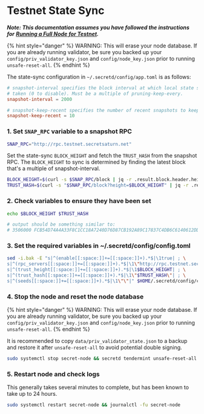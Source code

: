 # Testnet State Sync

_**Note: This documentation assumes you have followed the instructions for**_ [_**Running a Full Node for Testnet**_](run-a-full-node.md)_**.**_

{% hint style="danger" %}
WARNING: This will erase your node database. If you are already running validator, be sure you backed up your `config/priv_validator_key.json` and `config/node_key.json` prior to running `unsafe-reset-all`.
{% endhint %}

The state-sync configuration in `~/.secretd/config/app.toml` is as follows:

```toml
# snapshot-interval specifies the block interval at which local state sync snapshots are
# taken (0 to disable). Must be a multiple of pruning-keep-every.
snapshot-interval = 2000

# snapshot-keep-recent specifies the number of recent snapshots to keep and serve (0 to keep all).
snapshot-keep-recent = 10
```

### 1. Set `SNAP_RPC` variable to a snapshot RPC

```bash
SNAP_RPC="http://rpc.testnet.secretsaturn.net"
```

Set the state-sync `BLOCK_HEIGHT` and fetch the `TRUST_HASH` from the snapshot RPC. The `BLOCK_HEIGHT` to sync is determined by finding the latest block that's a multiple of snapshot-interval.

```bash
BLOCK_HEIGHT=$(curl -s $SNAP_RPC/block | jq -r .result.block.header.height | awk '{print $1 - ($1 % 2000)}'); \
TRUST_HASH=$(curl -s "$SNAP_RPC/block?height=$BLOCK_HEIGHT" | jq -r .result.block_id.hash)
```

### 2. Check variables to ensure they have been set

```bash
echo $BLOCK_HEIGHT $TRUST_HASH

# output should be something similar to:
# 3506000 FCB54D74A4A33F8C1CC18A7240D76D87CB192A89C17837C4DB6C6140612DDFEB
```

### 3. Set the required variables in \~/.secretd/config/config.toml

```bash
sed -i.bak -E "s|^(enable[[:space:]]+=[[:space:]]+).*$|\1true| ; \
s|^(rpc_servers[[:space:]]+=[[:space:]]+).*$|\1\"http://rpc.testnet.secretsaturn.net:26657,http://secret-testnet-rpc.01no.de:26657\"| ; \
s|^(trust_height[[:space:]]+=[[:space:]]+).*$|\1$BLOCK_HEIGHT| ; \
s|^(trust_hash[[:space:]]+=[[:space:]]+).*$|\1\"$TRUST_HASH\"| ; \
s|^(seeds[[:space:]]+=[[:space:]]+).*$|\1\"\"|" $HOME/.secretd/config/config.toml
```

### 4. Stop the node and reset the node database

{% hint style="danger" %}
WARNING: This will erase your node database. If you are already running validator, be sure you backed up your `config/priv_validator_key.json` and `config/node_key.json` prior to running `unsafe-reset-all`.
{% endhint %}

It is recommended to copy `data/priv_validator_state.json` to a backup and restore it after `unsafe-reset-all` to avoid potential double signing.

```bash
sudo systemctl stop secret-node && secretd tendermint unsafe-reset-all --home ~/.secretd/
```

### 5. Restart node and check logs

This generally takes several minutes to complete, but has been known to take up to 24 hours.

```bash
sudo systemctl restart secret-node && journalctl -fu secret-node
```
